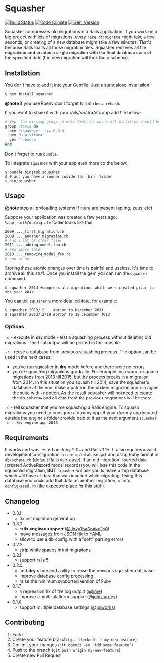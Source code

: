 # Squasher

[![Build Status](https://travis-ci.org/jalkoby/squasher.svg?branch=master)](https://travis-ci.org/jalkoby/squasher)
[![Code Climate](https://codeclimate.com/github/jalkoby/squasher.svg)](https://codeclimate.com/github/jalkoby/squasher)
[![Gem Version](https://badge.fury.io/rb/squasher.svg)](http://badge.fury.io/rb/squasher)

Squasher compresses old migrations in a Rails application. If you work on a big project with lots of migrations, every `rake db:migrate` might take a few seconds, or creating of a new database might take a few minutes. That's because Rails loads all those migration files. Squasher removes all the migrations and creates a single migration with the final database state of the specified date (the new migration will look like a schema).

## Installation

You don't have to add it into your Gemfile. Just a standalone installation:

    $ gem install squasher

**@note** if you use Rbenv don't forget to run `rbenv rehash`.

If you want to share it with your rails/sinatra/etc app add the below:

```ruby
# Yep, the missing group in most Gemfiles where all utilities should be!
group :tools do
  gem 'squasher', '>= 0.3.0'
  gem 'capistrano'
  gem 'rubocop'
end
```

Don't forget to run `bundle`.

To integrate `squasher` with your app even more do the below:

    $ bundle binstub squasher
    $ # and you have a runner inside the `bin` folder
    $ bin/squasher

## Usage

**@note** stop all preloading systems if there are present (spring, zeus, etc)

Suppose your application was created a few years ago. `%app_root%/db/migrate` folder looks like this:
```bash
2009...._first_migration.rb
2009...._another_migration.rb
# and a lot of other files
2011...._adding_model_foo.rb
# few years later
2013...._removing_model_foo.rb
# and so on
```

Storing these atomic changes over time is painful and useless. It's time to archive all this stuff. Once you install the gem you can run the `squasher` command.

    $ squasher 2014 #compress all migrations which were created prior to the year 2014

You can tell `squasher` a more detailed date, for example:

    $ squasher 2013/12    #prior to December 2013
    $ squasher 2013/12/19 #prior to 19 December 2013

### Options

`-d` - execute in **dry** mode - test a squashing process without deleting old migrations. The final output will be
printed in the console.

`-r` - reuse a database from previous squashing process. The option can be used in the next cases:
  - you've run squasher in **dry** mode before and there were no errors
  - you're squashing migrations gradually. For example, you want to squash migrations from 2013 till 2015, but the
process breaks in a migration from 2014. In this situation you squash till 2014, save the squasher's
database at the end, make a patch in the broken migration and run again the suite with `-r` option. As the result
squasher will not need to create the db schema and all data from the previous migrations will be there.

`-e` - tell squasher that you are squashing a Rails engine. To squash migrations you need to configure a dummy app. If your dummy app located outside the engine's folder provide path to it as the next argument `squasher -e ../my-engine-app 2016`

## Requirements

It works and was tested on Ruby 2.0+ and Rails 3.1+. It also requires a valid development configuration in `config/database.yml` and using Ruby format in `db/schema.rb` (default Rails use-case).
If an old migration inserted data (created ActiveRecord model records) you will lose this code in the squashed migration, **BUT** `squasher` will ask you to leave a tmp database which will have all data that was inserted while migrating. Using this database you could add that data as another migration, or into `config/seed.rb` (the expected place for this stuff).

## Changelog
- 0.3.1
  - fix init migration generation
- 0.3.0
  - **rails engines support** ([@JakeTheSnake3p0](https://github.com/JakeTheSnake3p0))
  - move messages from JSON file to YAML
  - allow to use a db config with a "soft" parsing errors
- 0.2.2
  - strip white spaces in init migrations
- 0.2.1
  - support rails 5
- 0.2.0
  - add **dry** mode and ability to reuse the previous squasher database
  - improve database config processing
  - raise the minimum supported version of Ruby
- 0.1.7
  - a regression fix of the log output ([@lime](https://github.com/lime))
  - improve a multi-platform support ([@johncarney](https://github.com/johncarney))
- 0.1.6
  - support multiple database settings ([@ppworks](https://github.com/ppworks))

## Contributing

1. Fork it
2. Create your feature branch (`git checkout -b my-new-feature`)
3. Commit your changes (`git commit -am 'Add some feature'`)
4. Push to the branch (`git push origin my-new-feature`)
5. Create new Pull Request

